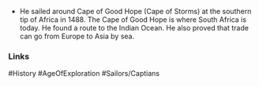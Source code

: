 
- He sailed around Cape of Good Hope (Cape of Storms) at the southern tip of Africa in 1488. The Cape of Good Hope is where South Africa is today. He found a route to the Indian Ocean. He also proved that trade can go from Europe to Asia by sea.

### Links
#History #AgeOfExploration #Sailors/Captians 